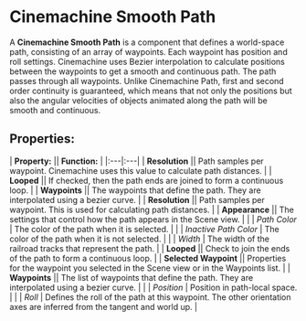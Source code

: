 # Cinemachine Smooth Path

A __Cinemachine Smooth Path__ is a component that defines a world-space path, consisting of an array of waypoints. Each waypoint has position and roll settings. Cinemachine uses Bezier interpolation to calculate positions between the waypoints to get a smooth and continuous path. The path passes through all waypoints. Unlike Cinemachine Path, first and second order continuity is guaranteed, which means that not only the positions but also the angular velocities of objects animated along the path will be smooth and continuous.

## Properties:

| **Property:** || **Function:** |
|:---|:---|
| __Resolution__ || Path samples per waypoint. Cinemachine uses this value to calculate path distances. |
| __Looped__ || If checked, then the path ends are joined to form a continuous loop. |
| __Waypoints__ || The waypoints that define the path. They are interpolated using a bezier curve. |
| __Resolution__ || Path samples per waypoint. This is used for calculating path distances. |
| __Appearance__ || The settings that control how the path appears in the Scene view. |
| | _Path Color_ | The color of the path when it is selected. |
| | _Inactive Path Color_ | The color of the path when it is not selected. |
| | _Width_ | The width of the railroad tracks that represent the path. |
| __Looped__ || Check to join the ends of the path to form a continuous loop. |
| __Selected Waypoint__ || Properties for the waypoint you selected in the Scene view or in the Waypoints list. |
| __Waypoints__ || The list of waypoints that define the path. They are interpolated using a bezier curve. |
| | _Position_ | Position in path-local space. |
| | _Roll_ | Defines the roll of the path at this waypoint. The other orientation axes are inferred from the tangent and world up. |


